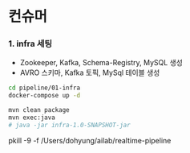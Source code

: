 
# 컨슈머

### 1. infra 세팅
- Zookeeper, Kafka, Schema-Registry, MySQL 생성
- AVRO 스키마, Kafka 토픽, MySql 테이블 생성

```bash
cd pipeline/01-infra
docker-compose up -d 

mvn clean package
mvn exec:java
# java -jar infra-1.0-SNAPSHOT-jar
```


pkill -9 -f /Users/dohyung/ailab/realtime-pipeline